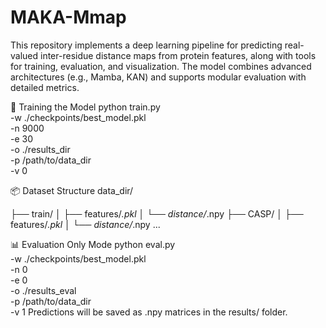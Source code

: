# MAKA-Mmap
This repository implements a deep learning pipeline for predicting real-valued inter-residue distance maps from protein features, along with tools for training, evaluation, and visualization. The model combines advanced architectures (e.g., Mamba, KAN) and supports modular evaluation with detailed metrics.

🚀 Training the Model
python train.py \
  -w ./checkpoints/best_model.pkl \
  -n 9000 \
  -e 30 \
  -o ./results_dir \
  -p /path/to/data_dir \
  -v 0

📦 Dataset Structure
data_dir/

├── train/
│   ├── features/*.pkl
│   └── distance/*.npy
├── CASP/
│   ├── features/*.pkl
│   └── distance/*.npy
...

📊 Evaluation Only Mode
python eval.py \
  -w ./checkpoints/best_model.pkl \
  -n 0 \
  -e 0 \
  -o ./results_eval \
  -p /path/to/data_dir \
  -v 1
Predictions will be saved as .npy matrices in the results/ folder.

